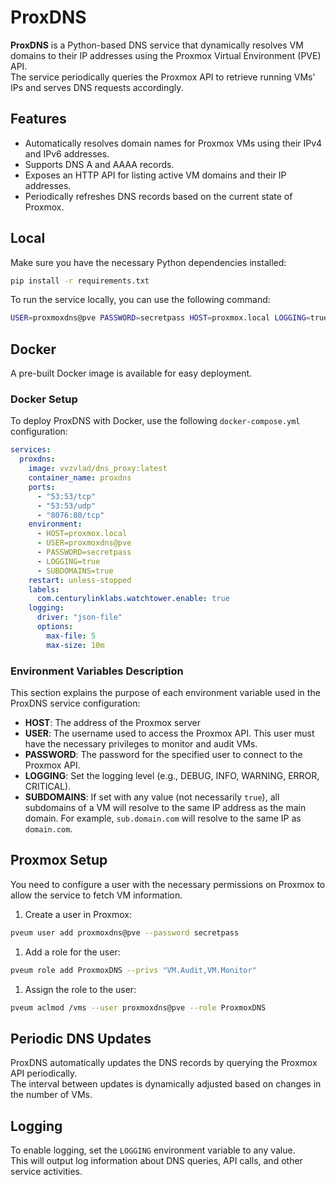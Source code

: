 # ProxDNS

**ProxDNS** is a Python-based DNS service that dynamically resolves VM domains to their IP addresses using the Proxmox Virtual Environment (PVE) API.  
The service periodically queries the Proxmox API to retrieve running VMs' IPs and serves DNS requests accordingly.

## Features

- Automatically resolves domain names for Proxmox VMs using their IPv4 and IPv6 addresses.
- Supports DNS A and AAAA records.
- Exposes an HTTP API for listing active VM domains and their IP addresses.
- Periodically refreshes DNS records based on the current state of Proxmox.

## Local

Make sure you have the necessary Python dependencies installed:

```bash
pip install -r requirements.txt
```

To run the service locally, you can use the following command:

```bash
USER=proxmoxdns@pve PASSWORD=secretpass HOST=proxmox.local LOGGING=true SUBDOMAINS=true python server.py
```

## Docker

A pre-built Docker image is available for easy deployment.

### Docker Setup

To deploy ProxDNS with Docker, use the following `docker-compose.yml` configuration:

```yaml
services:
  proxdns:
    image: vvzvlad/dns_proxy:latest
    container_name: proxdns
    ports:
      - "53:53/tcp"
      - "53:53/udp"
      - "8076:80/tcp"
    environment:
      - HOST=proxmox.local
      - USER=proxmoxdns@pve
      - PASSWORD=secretpass
      - LOGGING=true
      - SUBDOMAINS=true
    restart: unless-stopped
    labels:
      com.centurylinklabs.watchtower.enable: true
    logging:
      driver: "json-file"
      options:
        max-file: 5
        max-size: 10m
```

### Environment Variables Description

This section explains the purpose of each environment variable used in the ProxDNS service configuration:

- **HOST**: The address of the Proxmox server 
- **USER**: The username used to access the Proxmox API. This user must have the necessary privileges to monitor and audit VMs.
- **PASSWORD**: The password for the specified user to connect to the Proxmox API.
- **LOGGING**: Set the logging level (e.g., DEBUG, INFO, WARNING, ERROR, CRITICAL).
- **SUBDOMAINS**: If set with any value (not necessarily `true`), all subdomains of a VM will resolve to the same IP address as the main domain. For example, `sub.domain.com` will resolve to the same IP as `domain.com`.

## Proxmox Setup

You need to configure a user with the necessary permissions on Proxmox to allow the service to fetch VM information. 

1. Create a user in Proxmox:

```bash
pveum user add proxmoxdns@pve --password secretpass
```

1. Add a role for the user:

```bash
pveum role add ProxmoxDNS --privs "VM.Audit,VM.Monitor"
```

1. Assign the role to the user:

```bash
pveum aclmod /vms --user proxmoxdns@pve --role ProxmoxDNS
```

## Periodic DNS Updates

ProxDNS automatically updates the DNS records by querying the Proxmox API periodically.  
The interval between updates is dynamically adjusted based on changes in the number of VMs.

## Logging

To enable logging, set the `LOGGING` environment variable to any value.  
This will output log information about DNS queries, API calls, and other service activities.
